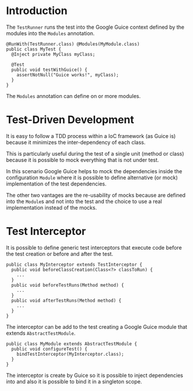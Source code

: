 # Introduction #
The `TestRunner` runs the test into the Google Guice context defined by the modules into the `Modules` annotation.
```
@RunWith(TestRunner.class) @Modules(MyModule.class)
public class MyTest {
  @Inject private MyClass myClass;

  @Test
  public void testWithGuice() {
    assertNotNull("Guice works!", myClass);
  }
}
```
The `Modules` annotation can define on or more modules.

# Test-Driven Development #

It is easy to follow a TDD process within a IoC framework (as Guice is) because it minimizes the inter-dependency of each class.

This is particularly useful during the test of a single unit (method or class) because it is possible to mock everything that is not under test.

In this scenario Google Guice helps to mock the dependencies inside the configuration `Module` where it is possible to define alternative (or mock) implementation of the test dependencies.

The other two vantages are the re-usability of mocks because are defined into the `Module`s and not into the test and the choice to use a real implementation instead of the mocks.

# Test Interceptor #

It is possible to define generic test interceptors that execute code before the test creation or before and after the test.
```
public class MyInterceptor extends TestInterceptor {
  public void beforeClassCreation(Class<?> classToRun) {
    ...
  }
  public void beforeTestRuns(Method method) {
    ...
  }
  public void afterTestRuns(Method method) {
    ...
  }
}
```
The interceptor can be add to the test creating a Google Guice module that extends `AbstractTestModule`.
```
public class MyModule extends AbstractTestModule {
  public void configureTest() {
    bindTestInterceptor(MyInterceptor.class);
  }
}
```
The interceptor is create by Guice so it is possible to inject dependencies into and also it is possible to bind it in a singleton scope.